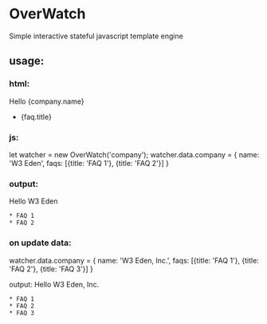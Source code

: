 # OverWatch
Simple interactive stateful javascript template engine


## usage:

### html:
<div id="company">
Hello {company.name}
  <ul>
    <loop :for="company.faqs" :each="faq">
    <li>{faq.title}</li>
  </loop>
  </ul>
</div>

### js:

let watcher = new OverWatch('company'); 
watcher.data.company = { name: 'W3 Eden', faqs: [{title: 'FAQ 1'}, {title: 'FAQ 2'}] } 

### output:

Hello W3 Eden

    * FAQ 1
    * FAQ 2


### on update data:
watcher.data.company = { name: 'W3 Eden, Inc.', faqs: [{title: 'FAQ 1'}, {title: 'FAQ 2'}, {title: 'FAQ 3'}] } 

output:
Hello W3 Eden, Inc.

    * FAQ 1
    * FAQ 2
    * FAQ 3
